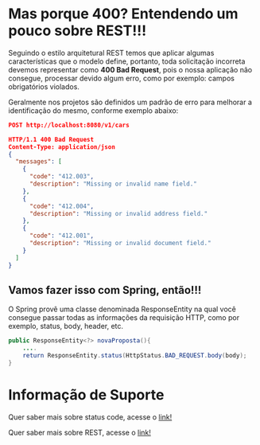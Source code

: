 # Mas porque 400? Entendendo um pouco sobre REST!!!

Seguindo o estilo arquitetural REST temos que aplicar algumas características que o modelo define, portanto, toda 
solicitação incorreta devemos representar como **400 Bad Request**, pois o nossa aplicação não consegue, processar devido 
algum erro, como por exemplo: campos obrigatórios violados.

Geralmente nos projetos são definidos um padrão de erro para melhorar a identificação do mesmo, conforme exemplo abaixo:

```json
POST http://localhost:8080/v1/cars

HTTP/1.1 400 Bad Request
Content-Type: application/json
{
  "messages": [
    {
      "code": "412.003",
      "description": "Missing or invalid name field."
    },
    {
      "code": "412.004",
      "description": "Missing or invalid address field."
    },
    {
      "code": "412.001",
      "description": "Missing or invalid document field."
    }
  ]
}
```
## Vamos fazer isso com Spring, então!!!

O Spring provê uma classe denominada ResponseEntity na qual você consegue passar todas as informações da requisição HTTP, 
como por exemplo, status, body, header, etc.

```java
public ResponseEntity<?> novaProposta(){
    ....
    return ResponseEntity.status(HttpStatus.BAD_REQUEST.body(body);
}
```

# Informação de Suporte

Quer saber mais sobre status code, acesse o [link!](../informacao_suporte/rest-status.md)

Quer saber mais sobre REST, acesse o [link!](https://restfulapi.net/)